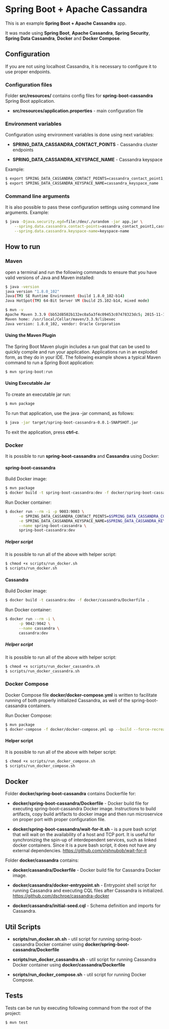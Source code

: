 # Spring Boot + Apache Cassandra

This is an example **Spring Boot + Apache Cassandra** app.

It was made using **Spring Boot**, **Apache Cassandra**, **Spring Security**, **Spring Data Cassandra**, **Docker** and **Docker Compose**.

## Configuration

If you are not using localhost Cassandra, it is necessary to configure it to use proper endpoints.

### Configuration files

Folder **src/resources/** contains config files for **spring-boot-cassandra** Spring Boot application.

* **src/resources/application.properties** - main configuration file

### Environment variables

Configuration using environment variables is done using next variables:

* **SPRING_DATA_CASSANDRA_CONTACT_POINTS** - Cassandra cluster endpoints

* **SPRING_DATA_CASSANDRA_KEYSPACE_NAME** - Cassandra keyspace

Example:

```bash
$ export SPRING_DATA_CASSANDRA_CONTACT_POINTS=cassandra_contact_point1,cassandra_contact_point2
$ export SPRING_DATA_CASSANDRA_KEYSPACE_NAME=cassandra_keyspace_name
```

### Command line arguments

It is also possible to pass these configuration settings using command line arguments. Example:

```bash
$ java -Djava.security.egd=file:/dev/./urandom -jar app.jar \
    --spring.data.cassandra.contact-points=assandra_contact_point1,cassandra_contact_point2 \
    --spring.data.cassandra.keyspace-name=keyspace-name
``` 

## How to run

### Maven

open a terminal and run the following commands to ensure that you have valid versions of Java and Maven installed:

```bash
$ java -version
java version "1.8.0_102"
Java(TM) SE Runtime Environment (build 1.8.0_102-b14)
Java HotSpot(TM) 64-Bit Server VM (build 25.102-b14, mixed mode)
```

```bash
$ mvn -v
Apache Maven 3.3.9 (bb52d8502b132ec0a5a3f4c09453c07478323dc5; 2015-11-10T16:41:47+00:00)
Maven home: /usr/local/Cellar/maven/3.3.9/libexec
Java version: 1.8.0_102, vendor: Oracle Corporation
```

#### Using the Maven Plugin

The Spring Boot Maven plugin includes a run goal that can be used to quickly compile and run your application. 
Applications run in an exploded form, as they do in your IDE. 
The following example shows a typical Maven command to run a Spring Boot application:
 
```bash
$ mvn spring-boot:run
``` 

#### Using Executable Jar

To create an executable jar run:

```bash
$ mvn package
``` 

To run that application, use the java -jar command, as follows:

```bash
$ java -jar target/spring-boot-cassandra-0.0.1-SNAPSHOT.jar
```

To exit the application, press **ctrl-c**.

### Docker

It is possible to run **spring-boot-cassandra** and **Cassandra** using Docker:

#### spring-boot-cassandra

Build Docker image:
```bash
$ mvn package
$ docker build -t spring-boot-cassandra:dev -f docker/spring-boot-cassandra/Dockerfile .
```

Run Docker container:
```bash
$ docker run --rm -i -p 9003:9003 \
      -e SPRING_DATA_CASSANDRA_CONTACT_POINTS=$SPRING_DATA_CASSANDRA_CONTACT_POINTS \
      -e SPRING_DATA_CASSANDRA_KEYSPACE_NAME=$SPRING_DATA_CASSANDRA_KEYSPACE_NAME \
      --name spring-boot-cassandra \
      spring-boot-cassandra:dev
```

##### Helper script

It is possible to run all of the above with helper script:

```bash
$ chmod +x scripts/run_docker.sh
$ scripts/run_docker.sh
```

#### Cassandra

Build Docker image:
```bash
$ docker build -t cassandra:dev -f docker/cassandra/Dockerfile .
```

Run Docker container:
```bash
$ docker run --rm -i \
      -p 9042:9042 \
      --name cassandra \
      cassandra:dev
```

##### Helper script

It is possible to run all of the above with helper script:

```bash
$ chmod +x scripts/run_docker_cassandra.sh
$ scripts/run_docker_cassandra.sh
```

### Docker Compose

Docker Compose file **docker/docker-compose.yml** is written to facilitate running of both properly initialized Cassandra, 
as well of the spring-boot-cassandra containers.

Run Docker Compose:
```bash
$ mvn package
$ docker-compose -f docker/docker-compose.yml up --build --force-recreate --abort-on-container-exit
```

#### Helper script

It is possible to run all of the above with helper script:

```bash
$ chmod +x scripts/run_docker_compose.sh
$ scripts/run_docker_compose.sh
```

## Docker 

Folder **docker/spring-boot-cassandra** contains Dockerfile for:

* **docker/spring-boot-cassandra/Dockerfile** - Docker build file for executing spring-boot-cassandra Docker image. 
Instructions to build artifacts, copy build artifacts to docker image and then run microservice on proper port with proper configuration file.

* **docker/spring-boot-cassandra/wait-for-it.sh** - is a pure bash script that will wait on the availability of a host and TCP port. It is useful for synchronizing the spin-up of interdependent services, such as linked docker containers. Since it is a pure bash script, it does not have any external dependencies. https://github.com/vishnubob/wait-for-it 

Folder **docker/cassandra** contains:

* **docker/cassandra/Dockerfile** - Docker build file for Cassandra Docker image. 

* **docker/cassandra/docker-entrypoint.sh** - Entrypoint shell script for running Cassandra and executing CQL files after Cassandra is initialized. https://github.com/dschroe/cassandra-docker

* **docker/cassandra/initial-seed.cql** - Schema definition and imports for Cassandra. 

## Util Scripts

* **scripts/run_docker.sh.sh** - util script for running spring-boot-cassandra Docker container using **docker/spring-boot-cassandra/Dockerfile**

* **scripts/run_docker_cassandra.sh** - util script for running Cassandra Docker container using **docker/cassandra/Dockerfile**

* **scripts/run_docker_compose.sh** - util script for running Docker Compose.

## Tests

Tests can be run by executing following command from the root of the project:

```bash
$ mvn test
```